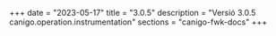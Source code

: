 +++
date        = "2023-05-17"
title       = "3.0.5"
description = "Versió 3.0.5 canigo.operation.instrumentation"
sections    = "canigo-fwk-docs"
+++